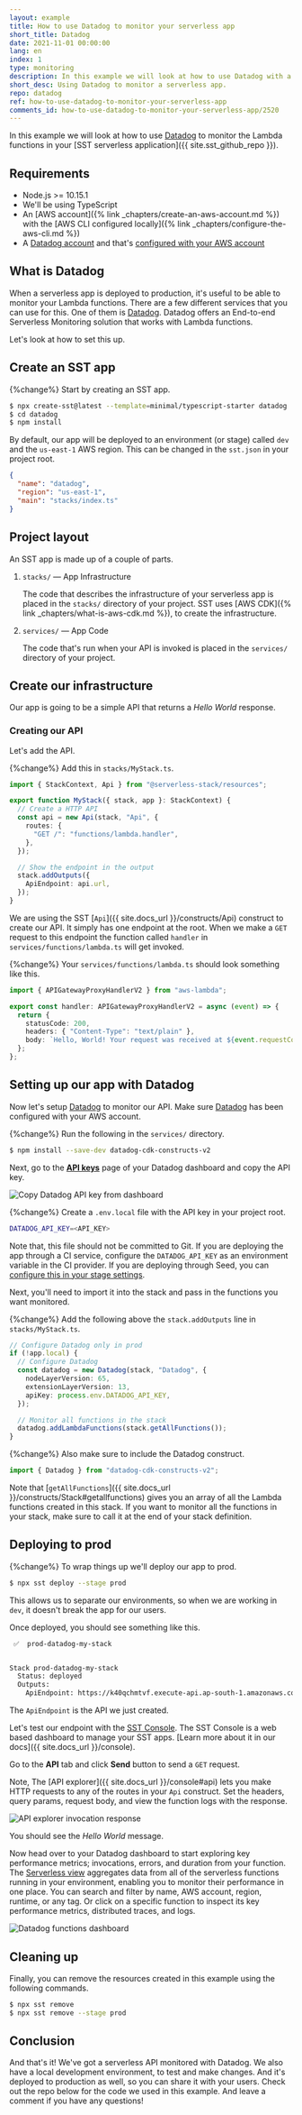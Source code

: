 ```yaml
---
layout: example
title: How to use Datadog to monitor your serverless app
short_title: Datadog
date: 2021-11-01 00:00:00
lang: en
index: 1
type: monitoring
description: In this example we will look at how to use Datadog with a serverless API to create and monitor a simple click counter app. We'll be using SST.
short_desc: Using Datadog to monitor a serverless app.
repo: datadog
ref: how-to-use-datadog-to-monitor-your-serverless-app
comments_id: how-to-use-datadog-to-monitor-your-serverless-app/2520
---
```


In this example we will look at how to use [Datadog](https://www.datadoghq.com/) to monitor the Lambda functions in your [SST serverless application]({{ site.sst_github_repo }}).

## Requirements

- Node.js >= 10.15.1
- We'll be using TypeScript
- An [AWS account]({% link _chapters/create-an-aws-account.md %}) with the [AWS CLI configured locally]({% link _chapters/configure-the-aws-cli.md %})
- A [Datadog account](https://app.datadoghq.com/signup) and that's [configured with your AWS account](https://docs.datadoghq.com/integrations/amazon_web_services/?tab=roledelegation#setup)

## What is Datadog

When a serverless app is deployed to production, it's useful to be able to monitor your Lambda functions. There are a few different services that you can use for this. One of them is [Datadog](https://www.datadoghq.com). Datadog offers an End-to-end Serverless Monitoring solution that works with Lambda functions.

Let's look at how to set this up.

## Create an SST app

{%change%} Start by creating an SST app.

```bash
$ npx create-sst@latest --template=minimal/typescript-starter datadog
$ cd datadog
$ npm install
```

By default, our app will be deployed to an environment (or stage) called `dev` and the `us-east-1` AWS region. This can be changed in the `sst.json` in your project root.

```json
{
  "name": "datadog",
  "region": "us-east-1",
  "main": "stacks/index.ts"
}
```

## Project layout

An SST app is made up of a couple of parts.

1. `stacks/` — App Infrastructure

   The code that describes the infrastructure of your serverless app is placed in the `stacks/` directory of your project. SST uses [AWS CDK]({% link _chapters/what-is-aws-cdk.md %}), to create the infrastructure.

2. `services/` — App Code

   The code that's run when your API is invoked is placed in the `services/` directory of your project.

## Create our infrastructure

Our app is going to be a simple API that returns a _Hello World_ response.

### Creating our API

Let's add the API.

{%change%} Add this in `stacks/MyStack.ts`.

```ts
import { StackContext, Api } from "@serverless-stack/resources";

export function MyStack({ stack, app }: StackContext) {
  // Create a HTTP API
  const api = new Api(stack, "Api", {
    routes: {
      "GET /": "functions/lambda.handler",
    },
  });

  // Show the endpoint in the output
  stack.addOutputs({
    ApiEndpoint: api.url,
  });
}
```

We are using the SST [`Api`]({{ site.docs_url }}/constructs/Api) construct to create our API. It simply has one endpoint at the root. When we make a `GET` request to this endpoint the function called `handler` in `services/functions/lambda.ts` will get invoked.

{%change%} Your `services/functions/lambda.ts` should look something like this.

```ts
import { APIGatewayProxyHandlerV2 } from "aws-lambda";

export const handler: APIGatewayProxyHandlerV2 = async (event) => {
  return {
    statusCode: 200,
    headers: { "Content-Type": "text/plain" },
    body: `Hello, World! Your request was received at ${event.requestContext.time}.`,
  };
};
```

## Setting up our app with Datadog

Now let's setup [Datadog](https://www.datadoghq.com/) to monitor our API. Make sure [Datadog](https://docs.datadoghq.com/integrations/amazon_web_services/?tab=roledelegation#setup) has been configured with your AWS account.

{%change%} Run the following in the `services/` directory.

```bash
$ npm install --save-dev datadog-cdk-constructs-v2
```

Next, go to the [**API keys**](https://app.datadoghq.com/organization-settings/api-keys) page of your Datadog dashboard and copy the API key.

![Copy Datadog API key from dashboard](/assets/examples/datadog/copy-datadog-api-key-from-dashboard.png)

{%change%} Create a `.env.local` file with the API key in your project root.

```bash
DATADOG_API_KEY=<API_KEY>
```

Note that, this file should not be committed to Git. If you are deploying the app through a CI service, configure the `DATADOG_API_KEY` as an environment variable in the CI provider. If you are deploying through Seed, you can [configure this in your stage settings](https://seed.run/docs/storing-secrets.html).

Next, you'll need to import it into the stack and pass in the functions you want monitored.

{%change%} Add the following above the `stack.addOutputs` line in `stacks/MyStack.ts`.

```ts
// Configure Datadog only in prod
if (!app.local) {
  // Configure Datadog
  const datadog = new Datadog(stack, "Datadog", {
    nodeLayerVersion: 65,
    extensionLayerVersion: 13,
    apiKey: process.env.DATADOG_API_KEY,
  });

  // Monitor all functions in the stack
  datadog.addLambdaFunctions(stack.getAllFunctions());
}
```

{%change%} Also make sure to include the Datadog construct.

```ts
import { Datadog } from "datadog-cdk-constructs-v2";
```

Note that [`getAllFunctions`]({{ site.docs_url }}/constructs/Stack#getallfunctions) gives you an array of all the Lambda functions created in this stack. If you want to monitor all the functions in your stack, make sure to call it at the end of your stack definition.

## Deploying to prod

{%change%} To wrap things up we'll deploy our app to prod.

```bash
$ npx sst deploy --stage prod
```

This allows us to separate our environments, so when we are working in `dev`, it doesn't break the app for our users.

Once deployed, you should see something like this.

```bash
 ✅  prod-datadog-my-stack


Stack prod-datadog-my-stack
  Status: deployed
  Outputs:
    ApiEndpoint: https://k40qchmtvf.execute-api.ap-south-1.amazonaws.com
```

The `ApiEndpoint` is the API we just created.

Let's test our endpoint with the [SST Console](https://console.sst.dev). The SST Console is a web based dashboard to manage your SST apps. [Learn more about it in our docs]({{ site.docs_url }}/console).

Go to the **API** tab and click **Send** button to send a `GET` request.

Note, The [API explorer]({{ site.docs_url }}/console#api) lets you make HTTP requests to any of the routes in your `Api` construct. Set the headers, query params, request body, and view the function logs with the response.

![API explorer invocation response](/assets/examples/datadog/api-explorer-invocation-response.png)

You should see the _Hello World_ message.

Now head over to your Datadog dashboard to start exploring key performance metrics; invocations, errors, and duration from your function. The [Serverless view](https://app.datadoghq.com/functions) aggregates data from all of the serverless functions running in your environment, enabling you to monitor their performance in one place. You can search and filter by name, AWS account, region, runtime, or any tag. Or click on a specific function to inspect its key performance metrics, distributed traces, and logs.

![Datadog functions dashboard](/assets/examples/datadog/datadog-functions-dashboard.png)

## Cleaning up

Finally, you can remove the resources created in this example using the following commands.

```bash
$ npx sst remove
$ npx sst remove --stage prod
```

## Conclusion

And that's it! We've got a serverless API monitored with Datadog. We also have a local development environment, to test and make changes. And it's deployed to production as well, so you can share it with your users. Check out the repo below for the code we used in this example. And leave a comment if you have any questions!

